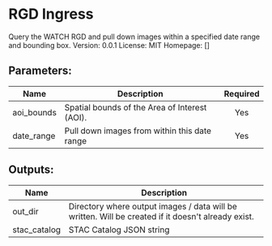 # RGD Ingress
Query the WATCH RGD and pull down images within a specified date range and bounding box.
Version: 0.0.1
License: MIT
Homepage: []

## Parameters:
Name|Description|Required
---|---|:---:
aoi_bounds|Spatial bounds of the Area of Interest (AOI).|Yes
date_range|Pull down images from within this date range|Yes

## Outputs:
Name|Description
---|---
out_dir|Directory where output images / data will be written.  Will be created if it doesn't already exist.
stac_catalog|STAC Catalog JSON string
